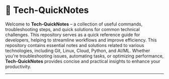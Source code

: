 # 🚀 Tech-QuickNotes

Welcome to **Tech-QuickNotes** – a collection of useful commands, troubleshooting steps, and quick solutions for common technical challenges. This repository serves as a quick reference guide for developers, helping to streamline workflows and improve efficiency.
This repository contains essential notes and solutions related to various technologies, including Git, Linux, Cloud, Python, and AI/ML. Whether you're troubleshooting issues, automating tasks, or optimizing performance, **Tech-QuickNotes** provides concise and practical insights to enhance your productivity.

---
